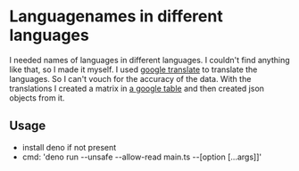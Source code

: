 # Languagenames in different languages
I needed names of languages in different languages. I couldn't find anything like that, so I made it myself.
I used [google translate](https://translate.google.de/) to translate the languages. So I can't vouch for the accuracy of the data.
With the translations I created a matrix in [a google table](https://docs.google.com/spreadsheets/d/1gg4qMoCHcYzKOOGMyMFlPxYZWGK4eg9dw0ueZcIutWY/edit?usp=sharing) and then created json objects from it.

## Usage

* install deno if not present
* cmd: 'deno run --unsafe --allow-read main.ts --[option [...args]]'